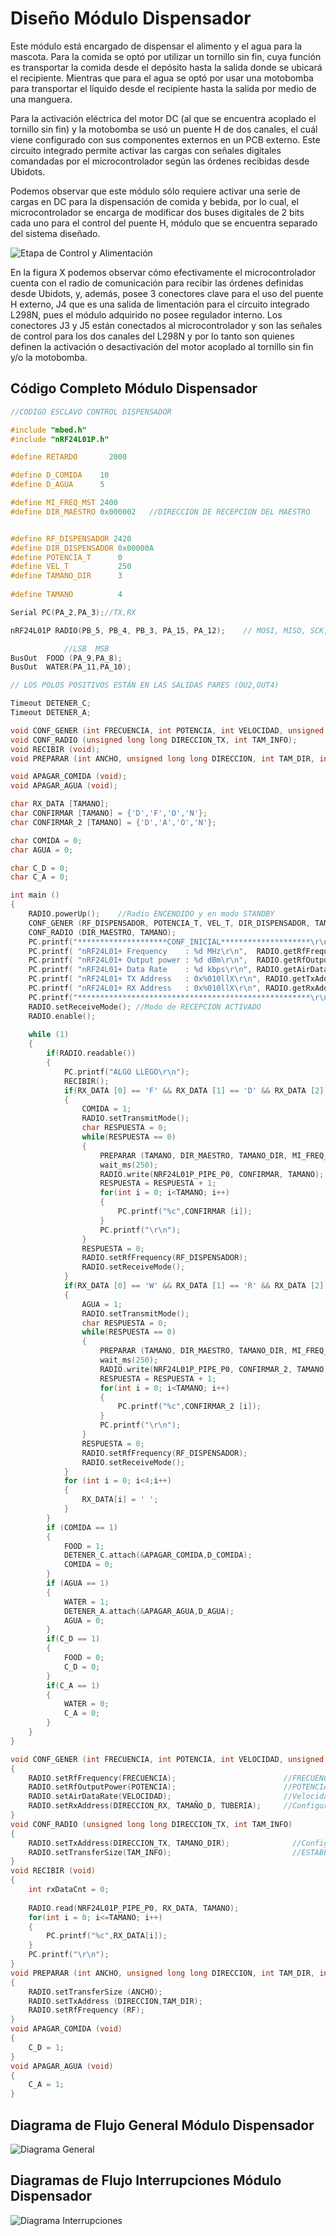 # Diseño Módulo Dispensador

Este módulo está encargado de dispensar el alimento y el agua para la mascota. Para la comida se optó por utilizar un tornillo sin fin, cuya función es transportar la comida desde el depósito hasta la salida donde se ubicará el recipiente. Mientras que para el agua se optó por usar una motobomba para transportar el líquido desde el recipiente hasta la salida por medio de una manguera.


Para la activación eléctrica del motor DC (al que se encuentra acoplado el tornillo sin fin) y la motobomba se usó un puente H de dos canales, el cuál viene configurado con sus componentes externos en un PCB externo. Este circuito integrado permite activar las cargas con señales digitales comandadas por el microcontrolador según las órdenes recibidas desde Ubidots. 


Podemos observar que este módulo sólo requiere activar una serie de cargas en DC para la dispensación de comida y bebida, por lo cual, el microcontrolador se encarga de modificar dos buses digitales de 2 bits cada uno para el control del puente H, módulo que se encuentra separado del sistema diseñado.

![Etapa de Control y Alimentación](Imagenes/CONTROL.png)

En la figura X podemos observar cómo efectivamente el microcontrolador cuenta con el radio de comunicación para recibir las órdenes definidas desde Ubidots, y, además, posee 3 conectores clave para el uso del puente H externo, J4 que es una salida de limentación para el circuito integrado L298N, pues el módulo adquirido no posee regulador interno. Los conectores J3 y J5 están conectados al microcontrolador y son las señales de control para los dos canales del L298N y por lo tanto son quienes definen la activación o desactivación del motor acoplado al tornillo sin fin y/o la motobomba.


## Código Completo Módulo Dispensador

```c
//CODIGO ESCLAVO CONTROL DISPENSADOR                                                        

#include "mbed.h"
#include "nRF24L01P.h"

#define RETARDO       2000

#define D_COMIDA    10
#define D_AGUA      5

#define MI_FREQ_MST 2400
#define DIR_MAESTRO 0x000002   //DIRECCION DE RECEPCION DEL MAESTRO


#define RF_DISPENSADOR 2420
#define DIR_DISPENSADOR 0x00000A
#define POTENCIA_T      0
#define VEL_T           250
#define TAMANO_DIR      3
  
#define TAMANO          4

Serial PC(PA_2,PA_3);//TX,RX

nRF24L01P RADIO(PB_5, PB_4, PB_3, PA_15, PA_12);    // MOSI, MISO, SCK, CSN, CE, IRQ----IRQ NO ESTA DEFINIDO NI CONECTADO, LA RECOMENDACION VIENE DADA POR LA LIBRERIA USADA

            //LSB  MSB
BusOut  FOOD (PA_9,PA_8);
BusOut  WATER(PA_11,PA_10);

// LOS POLOS POSITIVOS ESTÁN EN LAS SALIDAS PARES (OU2,OUT4)

Timeout DETENER_C;
Timeout DETENER_A;

void CONF_GENER (int FRECUENCIA, int POTENCIA, int VELOCIDAD, unsigned long long DIRECCION_RX, int TAMAÑO_D, int TUBERIA);
void CONF_RADIO (unsigned long long DIRECCION_TX, int TAM_INFO);
void RECIBIR (void);
void PREPARAR (int ANCHO, unsigned long long DIRECCION, int TAM_DIR, int RF);

void APAGAR_COMIDA (void);
void APAGAR_AGUA (void);

char RX_DATA [TAMANO];
char CONFIRMAR [TAMANO] = {'D','F','O','N'};
char CONFIRMAR_2 [TAMANO] = {'D','A','O','N'};

char COMIDA = 0;
char AGUA = 0;

char C_D = 0;
char C_A = 0;

int main ()
{
    RADIO.powerUp();    //Radio ENCENDIDO y en modo STANDBY
    CONF_GENER (RF_DISPENSADOR, POTENCIA_T, VEL_T, DIR_DISPENSADOR, TAMANO_DIR, NRF24L01P_PIPE_P0); //CONFIGURACION INICIAL radio
    CONF_RADIO (DIR_MAESTRO, TAMANO); 
    PC.printf("********************CONF_INICIAL********************\r\n");  //DIRECCION INICIAL de Transmision
    PC.printf( "nRF24L01+ Frequency    : %d MHz\r\n",  RADIO.getRfFrequency() );
    PC.printf( "nRF24L01+ Output power : %d dBm\r\n",  RADIO.getRfOutputPower() );
    PC.printf( "nRF24L01+ Data Rate    : %d kbps\r\n", RADIO.getAirDataRate() );
    PC.printf( "nRF24L01+ TX Address   : 0x%010llX\r\n", RADIO.getTxAddress() );
    PC.printf( "nRF24L01+ RX Address   : 0x%010llX\r\n", RADIO.getRxAddress() );
    PC.printf("****************************************************\r\n");
    RADIO.setReceiveMode(); //Modo de RECEPCION ACTIVADO
    RADIO.enable();
    
    while (1)
    {
        if(RADIO.readable())
        {
            PC.printf("ALGO LLEGO\r\n");
            RECIBIR();     
            if(RX_DATA [0] == 'F' && RX_DATA [1] == 'D' && RX_DATA [2] == 'O' && RX_DATA [3] == 'N')
            {
                COMIDA = 1;
                RADIO.setTransmitMode();
                char RESPUESTA = 0;
                while(RESPUESTA == 0)
                {
                    PREPARAR (TAMANO, DIR_MAESTRO, TAMANO_DIR, MI_FREQ_MST);
                    wait_ms(250);
                    RADIO.write(NRF24L01P_PIPE_P0, CONFIRMAR, TAMANO);
                    RESPUESTA = RESPUESTA + 1;
                    for(int i = 0; i<TAMANO; i++)
                    {
                        PC.printf("%c",CONFIRMAR [i]);
                    }
                    PC.printf("\r\n");
                }
                RESPUESTA = 0;
                RADIO.setRfFrequency(RF_DISPENSADOR);
                RADIO.setReceiveMode();
            }
            if(RX_DATA [0] == 'W' && RX_DATA [1] == 'R' && RX_DATA [2] == 'O' && RX_DATA [3] == 'N')
            {
                AGUA = 1;
                RADIO.setTransmitMode();
                char RESPUESTA = 0;
                while(RESPUESTA == 0)
                {
                    PREPARAR (TAMANO, DIR_MAESTRO, TAMANO_DIR, MI_FREQ_MST);
                    wait_ms(250);
                    RADIO.write(NRF24L01P_PIPE_P0, CONFIRMAR_2, TAMANO);
                    RESPUESTA = RESPUESTA + 1;
                    for(int i = 0; i<TAMANO; i++)
                    {
                        PC.printf("%c",CONFIRMAR_2 [i]);
                    }
                    PC.printf("\r\n");
                }
                RESPUESTA = 0;
                RADIO.setRfFrequency(RF_DISPENSADOR);
                RADIO.setReceiveMode();
            }
            for (int i = 0; i<4;i++)
            {
                RX_DATA[i] = ' ';
            }           
        }
        if (COMIDA == 1)
        {
            FOOD = 1;
            DETENER_C.attach(&APAGAR_COMIDA,D_COMIDA);
            COMIDA = 0;
        }
        if (AGUA == 1)
        {
            WATER = 1;
            DETENER_A.attach(&APAGAR_AGUA,D_AGUA);
            AGUA = 0;
        }
        if(C_D == 1)
        {
            FOOD = 0;
            C_D = 0;
        } 
        if(C_A == 1)
        {
            WATER = 0;
            C_A = 0;
        }
    } 
}

void CONF_GENER (int FRECUENCIA, int POTENCIA, int VELOCIDAD, unsigned long long DIRECCION_RX, int TAMAÑO_D, int TUBERIA)
{
    RADIO.setRfFrequency(FRECUENCIA);                        //FRECUENCIA de TRANSMISION en MHz  (2400-2525)
    RADIO.setRfOutputPower(POTENCIA);                        //POTENCIA DE SALIDA EN dBm
    RADIO.setAirDataRate(VELOCIDAD);                         //Velocidad de TRASNFERENCIA de Datos en KBTS/S
    RADIO.setRxAddress(DIRECCION_RX, TAMAÑO_D, TUBERIA);     //Configuracion de DIRECCION de RECEPCION (DIRECCION, TAMAÑO de la DIRECCION en bytes, TUBERIA 0-5) LAS TUBERIAS 0 Y 1 admiten tamaños de 3,4,5 bytes. Las Demas por defecto solo tienen un byte de tamaño para la direccion
}
void CONF_RADIO (unsigned long long DIRECCION_TX, int TAM_INFO)
{
    RADIO.setTxAddress(DIRECCION_TX, TAMANO_DIR);              //Configuracion de DIRECCION de TRANSMISION (DIRECCION, TAMAÑO de la DIRECCION en bytes) LA TUBERIA va directamente LIGADA a la configurada en la RECEPCION
    RADIO.setTransferSize(TAM_INFO);                           //ESTABLECER el TAMAÑO en BYTES de la TRANSFERENCIA 
}    
void RECIBIR (void)
{
    int rxDataCnt = 0;
    
    RADIO.read(NRF24L01P_PIPE_P0, RX_DATA, TAMANO);
    for(int i = 0; i<=TAMANO; i++)
    {
        PC.printf("%c",RX_DATA[i]);
    }
    PC.printf("\r\n");
}
void PREPARAR (int ANCHO, unsigned long long DIRECCION, int TAM_DIR, int RF)
{
    RADIO.setTransferSize (ANCHO);
    RADIO.setTxAddress (DIRECCION,TAM_DIR);
    RADIO.setRfFrequency (RF);
}
void APAGAR_COMIDA (void)
{
    C_D = 1;
}
void APAGAR_AGUA (void)
{
    C_A = 1;
}
```

## Diagrama de Flujo General Módulo Dispensador
![Diagrama General](Imagenes/DIAGRAMA_GENERAL.png)

## Diagramas de Flujo Interrupciones Módulo Dispensador

![Diagrama Interrupciones](Imagenes/INTERRUPCION_1.png)
